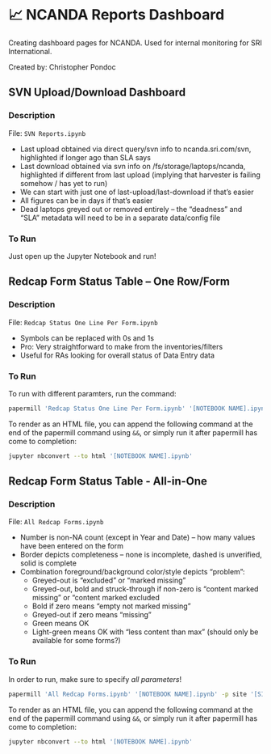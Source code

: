# 📈 NCANDA Reports Dashboard
Creating dashboard pages for NCANDA. Used for internal monitoring for SRI International.

Created by: Christopher Pondoc

## SVN Upload/Download Dashboard

### Description
File: `SVN Reports.ipynb`
* Last upload obtained via direct query/svn info to ncanda.sri.com/svn, highlighted if longer ago than SLA says​
* Last download obtained via svn info on /fs/storage/laptops/ncanda, highlighted if different from last upload (implying that harvester is failing somehow / has yet to run)​
* We can start with just one of last-upload/last-download if that’s easier​
* All figures can be in days if that’s easier​
* Dead laptops greyed out or removed entirely – the “deadness” and “SLA” metadata will need to be in a separate data/config file

### To Run
Just open up the Jupyter Notebook and run!

## Redcap Form Status Table – One Row/Form​

### Description
File: `Redcap Status One Line Per Form.ipynb`
* Symbols can be replaced with 0s and 1s​
* Pro: Very straightforward to make from the inventories/filters​
* Useful for RAs looking for overall status of Data Entry data

### To Run
To run with different paramters, run the command:
``` bash
papermill 'Redcap Status One Line Per Form.ipynb' '[NOTEBOOK NAME].ipynb' -p site '[SITE NAME]' -p arm '[ARM NAME]'
```

To render as an HTML file, you can append the following command at the end of the papermill command using `&&`, or simply run it after papermill has come to completion:
``` bash
jupyter nbconvert --to html '[NOTEBOOK NAME].ipynb'
```

## Redcap Form Status Table - All-in-One

### Description
File: `All Redcap Forms.ipynb`
* Number is non-NA count (except in Year and Date) – how many values have been entered on the form​
* Border depicts completeness – none is incomplete, dashed is unverified, solid is complete​
* Combination foreground/background color/style depicts “problem”:​
    - Greyed-out is “excluded” or “marked missing”​
    - Greyed-out, bold and struck-through if non-zero is “content marked missing” or “content marked excluded​
    - Bold if zero means “empty not marked missing”​
    - Greyed-out if zero means “missing”​
    - Green means OK​
    - Light-green means OK with “less content than max” (should only be available for some forms?)

### To Run

In order to run, make sure to specify *all parameters*!
``` bash
papermill 'All Redcap Forms.ipynb' '[NOTEBOOK NAME].ipynb' -p site '[SITE NAME]' -p arm '[ARM NAME]'
```

To render as an HTML file, you can append the following command at the end of the papermill command using `&&`, or simply run it after papermill has come to completion:
``` bash
jupyter nbconvert --to html '[NOTEBOOK NAME].ipynb'
```